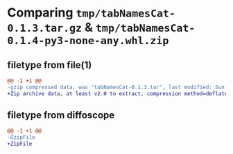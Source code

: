 # Comparing `tmp/tabNamesCat-0.1.3.tar.gz` & `tmp/tabNamesCat-0.1.4-py3-none-any.whl.zip`

## filetype from file(1)

```diff
@@ -1 +1 @@
-gzip compressed data, was "tabNamesCat-0.1.3.tar", last modified: Sun Jun 11 20:54:18 2023, max compression
+Zip archive data, at least v2.0 to extract, compression method=deflate
```

## filetype from diffoscope

```diff
@@ -1 +1 @@
-GzipFile
+ZipFile
```

